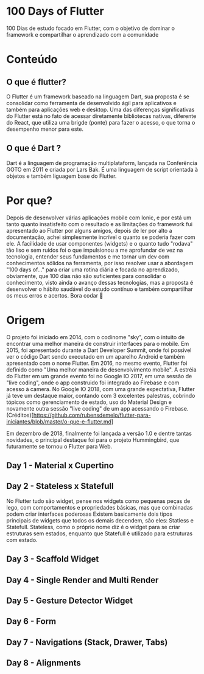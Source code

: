 # 100 Days of Flutter

100 Dias de estudo focado em Flutter, com o objetivo de dominar o framework e compartilhar o aprendizado com a comunidade

# Conteúdo

## O que é flutter?
O Flutter é um framework baseado na linguagem Dart, sua proposta é se consolidar como ferramenta de desenvolvido ágil para aplicativos e também para aplicações web e desktop. Uma das diferenças significativas do Flutter está no fato de acessar diretamente bibliotecas nativas, diferente do React, que utiliza uma brigde (ponte) para fazer o acesso, o que torna o desempenho menor para este.

## O que é Dart ?
Dart é a linguagem de programação multiplataform, lançada na Conferência GOTO em 2011 e criada por Lars Bak. É uma linguagem de script orientada à objetos e também liguagem base do Flutter.

# Por que?
Depois de desenvolver várias aplicações mobile com Ionic, e por está um tanto quanto insatisfeito com o resultado e as limitações do framework fui apresentado ao Flutter por alguns amigos, depois de ler por alto a documentação, achei simplesmente incrível o quanto se poderia fazer com ele. A facilidade de usar componentes (widgets) e o quanto tudo "rodava" tão liso e sem ruídos foi o que impulsionou a me aprofundar de vez na tecnologia, entender seus fundamentos e me tornar um dev com conhecimentos sólidos na ferramenta, por isso resolver usar a abordagem "100 days of..." para criar uma rotina diária e focada no aprendizado, obviamente, que 100 dias não são suficientes para consolidar o conhecimento, visto ainda o avanço dessas tecnologias, mas a proposta é desenvolver o hábito saudável do estudo contínuo e também compartilhar os meus erros e acertos. 
Bora codar 🚀

# Origem
O projeto foi iniciado em 2014, com o codinome "sky", com o intuito de encontrar uma melhor maneira de construir interfaces para o mobile. Em 2015, foi apresentado durante a Dart Developer Summit, onde foi possível ver o código Dart sendo executado em um aparelho Android e também apresentado com o nome Flutter. Em 2016, no mesmo evento, Flutter foi definido como "Uma melhor maneira de desenvolvimento mobile". A estréia do Flutter em um grande evento foi no Google IO 2017, em uma sessão de "live coding", onde o app construido foi integrado ao Firebase e com acesso à camera. No Google IO 2018, com uma grande expectativa, Flutter já teve um destaque maior, contando com 3 excelentes palestras, cobrindo tópicos como gerenciamento de estado, uso do Material Design e novamente outra sessão "live coding" de um app acessando o Firebase. (Créditos)[https://github.com/rubensdemelo/flutter-para-iniciantes/blob/master/o-que-e-flutter.md]

Em dezembro de 2018, finalmente foi lançada a versão 1.0 e dentre tantas novidades, o principal destaque foi para o projeto Hummingbird, que futuramente se tornou o Flutter para Web.

## Day 1 - Material x Cupertino


## Day 2 - Stateless x Statefull
No Flutter tudo são widget, pense nos widgets como pequenas peças de lego, com comportamentos e propriedades básicas, mas que combinadas podem criar interfaces poderosas
Existem basicamente dois tipos principais de widgets que todos os demais decendem, são eles: Statless e Statefull. Stateless, como o próprio nome diz é o widget para se criar estruturas sem estados, enquanto que Statefull é utilizado para estruturas com estado.

## Day 3 - Scaffold Widget

## Day 4 - Single Render and Multi Render

## Day 5 - Gesture Detector Widget

## Day 6 - Form

## Day 7 - Navigations (Stack, Drawer, Tabs)

## Day 8 - Alignments



